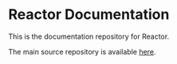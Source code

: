 Reactor Documentation
=====================

This is the documentation repository for Reactor.

The main source repository is available [here](https://github.com/gridcentric/reactor-core).
